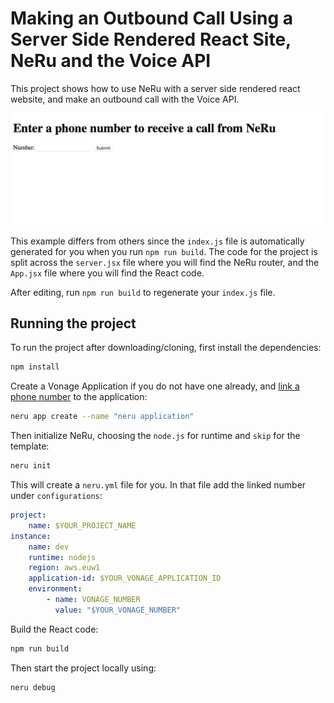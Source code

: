 # Making an Outbound Call Using a Server Side Rendered React Site, NeRu and the Voice API

This project shows how to use NeRu with a server side rendered react website, and make an outbound call with the Voice API.

![The static site](site.png)

This example differs from others since the `index.js` file is automatically generated for you when you run `npm run build`. The code for the project is split across the `server.jsx` file where you will find the NeRu router, and the `App.jsx` file where you will find the React code. 

After editing, run `npm run build` to regenerate your `index.js` file.

## Running the project

To run the project after downloading/cloning, first install the dependencies:

```sh
npm install
```

Create a Vonage Application if you do not have one already, and [link a phone number](https://dashboard.nexmo.com) to the application:

```sh
neru app create --name "neru application"  
```

Then initialize NeRu, choosing the `node.js` for runtime and `skip` for the template:

```sh
neru init
```

This will create a `neru.yml` file for you. In that file add the linked number under `configurations`:

```yml
project:
    name: $YOUR_PROJECT_NAME
instance:
    name: dev
    runtime: nodejs
    region: aws.euw1
    application-id: $YOUR_VONAGE_APPLICATION_ID
    environment:
        - name: VONAGE_NUMBER
          value: "$YOUR_VONAGE_NUMBER"

```

Build the React code:

```sh
npm run build
```

Then start the project locally using:

```sh
neru debug
```
